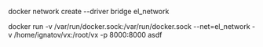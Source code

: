 docker network create --driver bridge el_network

docker run -v /var/run/docker.sock:/var/run/docker.sock --net=el_network -v /home/ignatov/vx:/root/vx -p 8000:8000 asdf